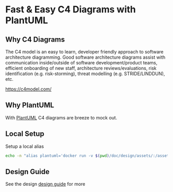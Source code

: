 # Fast & Easy C4 Diagrams with PlantUML

## Why C4 Diagrams

The C4 model is an easy to learn, developer friendly approach to software architecture diagramming. Good software architecture diagrams assist with communication inside/outside of software development/product teams, efficient onboarding of new staff, architecture reviews/evaluations, risk identification (e.g. risk-storming), threat modelling (e.g. STRIDE/LINDDUN), etc.

<https://c4model.com/>

## Why PlantUML

With [PlantUML](https://plantuml.com/) C4 diagrams are breeze to mock out.

## Local Setup
Setup a local alias
```sh
echo -n "alias plantuml='docker run -v $(pwd)/doc/design/assets/:/assets plantuml'" >> ~/.zshrc
```


## Design Guide 
See the design [design guide] for more

[design guide]: doc/design/design.md "Optional Title Here"
